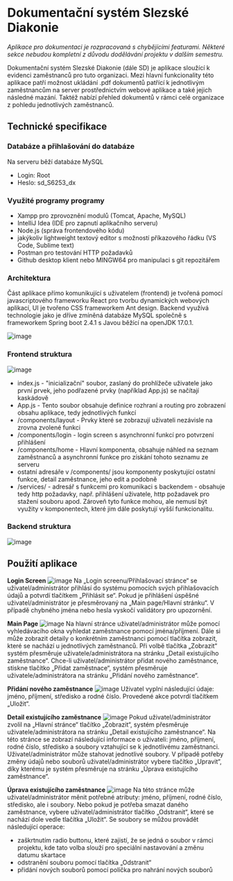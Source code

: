 # Dokumentační systém Slezské Diakonie
*Aplikace pro dokumentaci je rozpracovaná s chybějícími featurami. Některé sekce nebudou kompletní z důvodu dodělávání projektu v dalším semestru.*

Dokumentační systém Slezské Diakonie (dále SD) je aplikace sloužící k evidenci zaměstnanců pro tuto organizaci. Mezi hlavní funkcionality této aplikace patří možnost ukládání .pdf dokumentů patřící k jednotlivým zaměstnancům na server prostřednictvím webové aplikace a také jejich následné mazání. Taktéž nabízí přehled dokumentů v rámci celé organizace z pohledu jednotlivých zaměstnanců.

## Technické specifikace

### Databáze a přihlašování do databáze
Na serveru běží databáze MySQL
- Login: Root
- Heslo: sd_S6253_dx

### Využité programy programy
- Xampp pro zprovoznění modulů (Tomcat, Apache, MySQL)
- IntelliJ Idea (IDE pro zapnutí aplikačního serveru)
- Node.js (správa frontendového kódu)
- jakýkoliv lightweight textový editor s možností příkazového řádku (VS Code, Sublime text)
- Postman pro testování HTTP požadavků
- Github desktop klient nebo MINGW64 pro manipulaci s git repozitářem

### Architektura
Část aplikace přímo komunikující s uživatelem (frontend) je tvořená pomocí javascriptového frameworku React pro tvorbu dynamických webových aplikací, UI je tvořeno CSS frameworkem Ant design.
Backend využívá technologie jako je dříve zmíněná databáze MySQL společně s frameworkem Spring boot 2.4.1 s Javou běžící na openJDK 17.0.1.

![image](https://user-images.githubusercontent.com/61951915/150696097-029acbd0-4921-40f6-a69d-4bcaf2010998.png)

### Frontend struktura

![image](https://user-images.githubusercontent.com/61951915/150696243-d032dc86-0525-49e5-9230-636dcf7c6cee.png)

- index.js - "inicializační" soubor, zaslaný do prohlížeče uživatele jako první prvek, jeho podřazené prvky (například App.js) se načítají kaskádově
- App.js - Tento soubor obsahuje definice rozhraní a routing pro zobrazení obsahu aplikace, tedy jednotlivých funkcí
- /components/layout - Prvky které se zobrazují uživateli nezávisle na zrovna zvolené funkci
- /components/login - login screen s asynchronní funkcí pro potvrzení přihlášení
- /components/home - Hlavní komponenta, obsahuje náhled na seznam zaměstnanců a asynchronní funkce pro získání tohoto seznamu ze serveru
- ostatní adresáře v /components/ jsou komponenty poskytující ostatní funkce, detail zaměstnance, jeho edit a podobně
- /services/ - adresář s funkcemi pro komunikaci s backendem - obsahuje tedy http požadavky, např. přihlášení uživatele, http požadavek pro stažení souboru apod. Zároveň tyto funkce mohou, ale nemusí být využity v komponentech, které jim dále poskytují vyšší funkcionalitu.

### Backend struktura

![image](https://user-images.githubusercontent.com/61951915/150696348-90101bcb-b7e6-4278-b3b0-2044e5236343.png)

## Použití aplikace

**Login Screen**
![image](https://user-images.githubusercontent.com/61951915/151391602-71ee27d5-71e5-41c5-bbab-7abbc6a8f22d.png)
Na „Login screenu/Přihlašovací stránce“ se uživatel/administrátor přihlásí do systému pomocích svých přihlašovacích údajů a potvrdí tlačítkem „Přihlásit se“.
Pokud je přihlášení úspěšné uživatel/administrátor je přesměrovaný na „Main page/Hlavní stránku“.
V případě chybného jména nebo hesla vyskočí validátory pro upozornění.

**Main Page**
![image](https://user-images.githubusercontent.com/61951915/151391782-ade4312f-fb1c-4af8-a9b7-b76352fd11e6.png)
Na hlavní stránce uživatel/administrátor může pomocí vyhledávacího okna vyhledat zaměstnance pomocí jména/příjmení.
Dále si může zobrazit detaily o konkrétním zaměstnanci pomocí tlačítka zobrazit, které se nachází u jednotlivých zaměstnanců.
Při volbě tlačítka „Zobrazit“ systém přesměruje uživatele/administrátora na stránku „Detail existujícího zaměstnance“.
Chce-li uživatel/administrátor přidat nového zaměstnance, stiskne tlačítko „Přidat zaměstnace“, systém přesměruje uživatele/administrátora na stránku „Přidání nového zaměstnance“. 

**Přidání nového zaměstnance**
![image](https://user-images.githubusercontent.com/61951915/151391894-7254cb9c-013e-420b-9189-a94cf71d8338.png)
Uživatel vyplní následující údaje: jméno, příjmení, středisko a rodné číslo.
Provedené akce potvrdí tlačítkem „Uložit“.

**Detail existujícího zaměstnance**
![image](https://user-images.githubusercontent.com/61951915/151392107-0ca7e486-211e-4850-9a00-d6d997cf29e7.png)
Pokud uživatel/administrátor zvolil na „Hlavní stránce“ tlačítko „Zobrazit“, systém přesměruje uživatele/administrátora na stránku „Detail existujícího zaměstnance“.
Na této stránce se zobrazí následující informace o uživateli: jméno, příjmení, rodné číslo, středisko a soubory vztahující se k jednotlivému zaměstnanci.
Uživatel/administrátor může stahovat jednotlivé soubory.
V případě potřeby změny údajů nebo souborů uživatel/administrátor vybere tlačítko „Upravit“, díky kterému je systém přesměruje na stránku „Úprava existujícího zaměstnance“.

**Úprava existujícího zaměstnance**
![image](https://user-images.githubusercontent.com/61951915/151392190-e7fd12da-9477-4396-a786-ec4cdd36cd0a.png)
Na této stránce může uživatel/administrátor měnit potřebné atributy: jméno, příjmení, rodné číslo, středisko, ale i soubory.
Nebo pokud je potřeba smazat daného zaměstnance, vybere uživatel/administrátor tlačítko „Odstranit“, které se nachází dole vedle tlačítka „Uložit“.
Se soubory se můžou provádět následující operace:
  -	zaškrtnutím radio buttonu, které zajistí, že se jedná o soubor v rámci projektu, kde tato volba slouží pro speciální nastavování a změnu datumu skartace
  -	odstranění souboru pomocí tlačítka „Odstranit“
  -	přidání nových souborů pomocí políčka pro nahrání nových souborů


